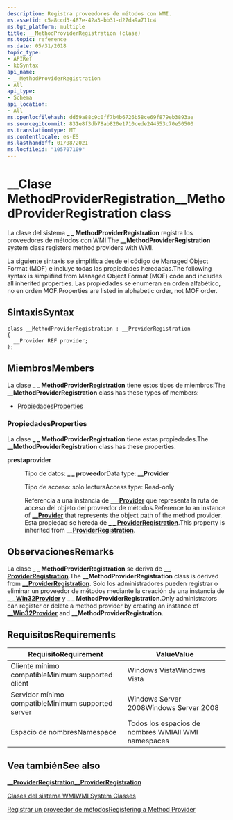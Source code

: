 ```yaml
---
description: Registra proveedores de métodos con WMI.
ms.assetid: c5a8ccd3-487e-42a3-bb31-d27da9a711c4
ms.tgt_platform: multiple
title: __MethodProviderRegistration (clase)
ms.topic: reference
ms.date: 05/31/2018
topic_type:
- APIRef
- kbSyntax
api_name:
- __MethodProviderRegistration
- All
api_type:
- Schema
api_location:
- All
ms.openlocfilehash: dd59a88c9c0ff7b4b6726b58ce69f879eb3893ae
ms.sourcegitcommit: 831e8f3db78ab820e1710cede244553c70e50500
ms.translationtype: MT
ms.contentlocale: es-ES
ms.lasthandoff: 01/08/2021
ms.locfileid: "105707109"
---
```

# <a name="__methodproviderregistration-class"></a><span data-ttu-id="7ec31-103">\_\_Clase MethodProviderRegistration</span><span class="sxs-lookup"><span data-stu-id="7ec31-103">\_\_MethodProviderRegistration class</span></span>

<span data-ttu-id="7ec31-104">La clase del sistema **\_ \_ MethodProviderRegistration** registra los proveedores de métodos con WMI.</span><span class="sxs-lookup"><span data-stu-id="7ec31-104">The **\_\_MethodProviderRegistration** system class registers method providers with WMI.</span></span>

<span data-ttu-id="7ec31-105">La siguiente sintaxis se simplifica desde el código de Managed Object Format (MOF) e incluye todas las propiedades heredadas.</span><span class="sxs-lookup"><span data-stu-id="7ec31-105">The following syntax is simplified from Managed Object Format (MOF) code and includes all inherited properties.</span></span> <span data-ttu-id="7ec31-106">Las propiedades se enumeran en orden alfabético, no en orden MOF.</span><span class="sxs-lookup"><span data-stu-id="7ec31-106">Properties are listed in alphabetic order, not MOF order.</span></span>

## <a name="syntax"></a><span data-ttu-id="7ec31-107">Sintaxis</span><span class="sxs-lookup"><span data-stu-id="7ec31-107">Syntax</span></span>

``` syntax
class __MethodProviderRegistration : __ProviderRegistration
{
  __Provider REF provider;
};
```

## <a name="members"></a><span data-ttu-id="7ec31-108">Miembros</span><span class="sxs-lookup"><span data-stu-id="7ec31-108">Members</span></span>

<span data-ttu-id="7ec31-109">La clase **\_ \_ MethodProviderRegistration** tiene estos tipos de miembros:</span><span class="sxs-lookup"><span data-stu-id="7ec31-109">The **\_\_MethodProviderRegistration** class has these types of members:</span></span>

-   [<span data-ttu-id="7ec31-110">Propiedades</span><span class="sxs-lookup"><span data-stu-id="7ec31-110">Properties</span></span>](#properties)

### <a name="properties"></a><span data-ttu-id="7ec31-111">Propiedades</span><span class="sxs-lookup"><span data-stu-id="7ec31-111">Properties</span></span>

<span data-ttu-id="7ec31-112">La clase **\_ \_ MethodProviderRegistration** tiene estas propiedades.</span><span class="sxs-lookup"><span data-stu-id="7ec31-112">The **\_\_MethodProviderRegistration** class has these properties.</span></span>

<dl> <dt>

<span data-ttu-id="7ec31-113">**presta**</span><span class="sxs-lookup"><span data-stu-id="7ec31-113">**provider**</span></span>
</dt> <dd> <dl> <dt>

<span data-ttu-id="7ec31-114">Tipo de datos: **\_ \_ proveedor**</span><span class="sxs-lookup"><span data-stu-id="7ec31-114">Data type: **\_\_Provider**</span></span>
</dt> <dt>

<span data-ttu-id="7ec31-115">Tipo de acceso: solo lectura</span><span class="sxs-lookup"><span data-stu-id="7ec31-115">Access type: Read-only</span></span>
</dt> </dl>

<span data-ttu-id="7ec31-116">Referencia a una instancia de [**\_ \_ Provider**](--provider.md) que representa la ruta de acceso del objeto del proveedor de métodos.</span><span class="sxs-lookup"><span data-stu-id="7ec31-116">Reference to an instance of [**\_\_Provider**](--provider.md) that represents the object path of the method provider.</span></span> <span data-ttu-id="7ec31-117">Esta propiedad se hereda de [**\_ \_ ProviderRegistration**](--providerregistration.md).</span><span class="sxs-lookup"><span data-stu-id="7ec31-117">This property is inherited from [**\_\_ProviderRegistration**](--providerregistration.md).</span></span>

</dd> </dl>

## <a name="remarks"></a><span data-ttu-id="7ec31-118">Observaciones</span><span class="sxs-lookup"><span data-stu-id="7ec31-118">Remarks</span></span>

<span data-ttu-id="7ec31-119">La clase **\_ \_ MethodProviderRegistration** se deriva de [**\_ \_ ProviderRegistration**](--providerregistration.md).</span><span class="sxs-lookup"><span data-stu-id="7ec31-119">The **\_\_MethodProviderRegistration** class is derived from [**\_\_ProviderRegistration**](--providerregistration.md).</span></span> <span data-ttu-id="7ec31-120">Solo los administradores pueden registrar o eliminar un proveedor de métodos mediante la creación de una instancia de [**\_ \_ Win32Provider**](--win32provider.md) y **\_ \_ MethodProviderRegistration**.</span><span class="sxs-lookup"><span data-stu-id="7ec31-120">Only administrators can register or delete a method provider by creating an instance of [**\_\_Win32Provider**](--win32provider.md) and **\_\_MethodProviderRegistration**.</span></span>

## <a name="requirements"></a><span data-ttu-id="7ec31-121">Requisitos</span><span class="sxs-lookup"><span data-stu-id="7ec31-121">Requirements</span></span>



| <span data-ttu-id="7ec31-122">Requisito</span><span class="sxs-lookup"><span data-stu-id="7ec31-122">Requirement</span></span> | <span data-ttu-id="7ec31-123">Value</span><span class="sxs-lookup"><span data-stu-id="7ec31-123">Value</span></span> |
|-------------------------------------|--------------------------------|
| <span data-ttu-id="7ec31-124">Cliente mínimo compatible</span><span class="sxs-lookup"><span data-stu-id="7ec31-124">Minimum supported client</span></span><br/> | <span data-ttu-id="7ec31-125">Windows Vista</span><span class="sxs-lookup"><span data-stu-id="7ec31-125">Windows Vista</span></span><br/>       |
| <span data-ttu-id="7ec31-126">Servidor mínimo compatible</span><span class="sxs-lookup"><span data-stu-id="7ec31-126">Minimum supported server</span></span><br/> | <span data-ttu-id="7ec31-127">Windows Server 2008</span><span class="sxs-lookup"><span data-stu-id="7ec31-127">Windows Server 2008</span></span><br/> |
| <span data-ttu-id="7ec31-128">Espacio de nombres</span><span class="sxs-lookup"><span data-stu-id="7ec31-128">Namespace</span></span><br/>                | <span data-ttu-id="7ec31-129">Todos los espacios de nombres WMI</span><span class="sxs-lookup"><span data-stu-id="7ec31-129">All WMI namespaces</span></span><br/>  |



## <a name="see-also"></a><span data-ttu-id="7ec31-130">Vea también</span><span class="sxs-lookup"><span data-stu-id="7ec31-130">See also</span></span>

<dl> <dt>

[<span data-ttu-id="7ec31-131">**\_\_ProviderRegistration**</span><span class="sxs-lookup"><span data-stu-id="7ec31-131">**\_\_ProviderRegistration**</span></span>](/windows/desktop/WmiSdk/--providerregistration)
</dt> <dt>

[<span data-ttu-id="7ec31-132">Clases del sistema WMI</span><span class="sxs-lookup"><span data-stu-id="7ec31-132">WMI System Classes</span></span>](wmi-system-classes.md)
</dt> <dt>

[<span data-ttu-id="7ec31-133">Registrar un proveedor de métodos</span><span class="sxs-lookup"><span data-stu-id="7ec31-133">Registering a Method Provider</span></span>](registering-a-method-provider.md)
</dt> </dl>

 

